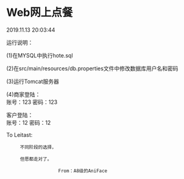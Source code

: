 # Web网上点餐
  2019.11.13   20:03:44

运行说明：

(1)在MYSQL中执行hote.sql

(2)在src/main/resources/db.properties文件中修改数据库用户名和密码

(3)运行Tomcat服务器

(4)商家登陆：<br>
     账号：123   密码：123<br>
   
   客户登陆：<br>
     账号：12    密码：12

To Leitast:

         不同阶段的选择，
   
         但愿都走对了。
   
                       From：A8级的AniFace
